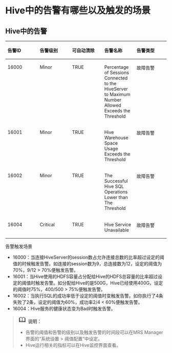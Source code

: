 # Hive中的告警有哪些以及触发的场景<a name="ZH-CN_TOPIC_0207461489"></a>

## Hive中的告警<a name="zh-cn_topic_0167274975_section28561035132317"></a>

<a name="zh-cn_topic_0167274975_zh-cn_topic_0034111147_table62644428"></a>
<table><thead align="left"><tr id="zh-cn_topic_0167274975_zh-cn_topic_0034111147_row13148517"><th class="cellrowborder" valign="top" width="20%" id="mcps1.1.6.1.1"><p id="zh-cn_topic_0167274975_zh-cn_topic_0034111147_p58396974"><a name="zh-cn_topic_0167274975_zh-cn_topic_0034111147_p58396974"></a><a name="zh-cn_topic_0167274975_zh-cn_topic_0034111147_p58396974"></a><strong id="zh-cn_topic_0167274975_zh-cn_topic_0034111147_b55810719"><a name="zh-cn_topic_0167274975_zh-cn_topic_0034111147_b55810719"></a><a name="zh-cn_topic_0167274975_zh-cn_topic_0034111147_b55810719"></a>告警ID</strong></p>
</th>
<th class="cellrowborder" valign="top" width="20%" id="mcps1.1.6.1.2"><p id="zh-cn_topic_0167274975_zh-cn_topic_0034111147_p24374351"><a name="zh-cn_topic_0167274975_zh-cn_topic_0034111147_p24374351"></a><a name="zh-cn_topic_0167274975_zh-cn_topic_0034111147_p24374351"></a><strong id="zh-cn_topic_0167274975_zh-cn_topic_0034111147_b18042568"><a name="zh-cn_topic_0167274975_zh-cn_topic_0034111147_b18042568"></a><a name="zh-cn_topic_0167274975_zh-cn_topic_0034111147_b18042568"></a>告警级别</strong></p>
</th>
<th class="cellrowborder" valign="top" width="20%" id="mcps1.1.6.1.3"><p id="zh-cn_topic_0167274975_zh-cn_topic_0034111147_p52161898"><a name="zh-cn_topic_0167274975_zh-cn_topic_0034111147_p52161898"></a><a name="zh-cn_topic_0167274975_zh-cn_topic_0034111147_p52161898"></a><strong id="zh-cn_topic_0167274975_b101564402561"><a name="zh-cn_topic_0167274975_b101564402561"></a><a name="zh-cn_topic_0167274975_b101564402561"></a>可自动清除</strong></p>
</th>
<th class="cellrowborder" valign="top" width="20%" id="mcps1.1.6.1.4"><p id="zh-cn_topic_0167274975_zh-cn_topic_0034111147_p42406858"><a name="zh-cn_topic_0167274975_zh-cn_topic_0034111147_p42406858"></a><a name="zh-cn_topic_0167274975_zh-cn_topic_0034111147_p42406858"></a><strong id="zh-cn_topic_0167274975_b035394717565"><a name="zh-cn_topic_0167274975_b035394717565"></a><a name="zh-cn_topic_0167274975_b035394717565"></a>告警名称</strong></p>
</th>
<th class="cellrowborder" valign="top" width="20%" id="mcps1.1.6.1.5"><p id="zh-cn_topic_0167274975_zh-cn_topic_0034111147_p44522499"><a name="zh-cn_topic_0167274975_zh-cn_topic_0034111147_p44522499"></a><a name="zh-cn_topic_0167274975_zh-cn_topic_0034111147_p44522499"></a><strong id="zh-cn_topic_0167274975_b1313585510565"><a name="zh-cn_topic_0167274975_b1313585510565"></a><a name="zh-cn_topic_0167274975_b1313585510565"></a>告警类型</strong></p>
</th>
</tr>
</thead>
<tbody><tr id="zh-cn_topic_0167274975_zh-cn_topic_0034111147_row43320494"><td class="cellrowborder" valign="top" width="20%" headers="mcps1.1.6.1.1 "><p id="zh-cn_topic_0167274975_zh-cn_topic_0034111147_p19299134"><a name="zh-cn_topic_0167274975_zh-cn_topic_0034111147_p19299134"></a><a name="zh-cn_topic_0167274975_zh-cn_topic_0034111147_p19299134"></a>16000</p>
</td>
<td class="cellrowborder" valign="top" width="20%" headers="mcps1.1.6.1.2 "><p id="zh-cn_topic_0167274975_zh-cn_topic_0034111147_p19726002"><a name="zh-cn_topic_0167274975_zh-cn_topic_0034111147_p19726002"></a><a name="zh-cn_topic_0167274975_zh-cn_topic_0034111147_p19726002"></a>Minor</p>
</td>
<td class="cellrowborder" valign="top" width="20%" headers="mcps1.1.6.1.3 "><p id="zh-cn_topic_0167274975_zh-cn_topic_0034111147_p54302323"><a name="zh-cn_topic_0167274975_zh-cn_topic_0034111147_p54302323"></a><a name="zh-cn_topic_0167274975_zh-cn_topic_0034111147_p54302323"></a>TRUE</p>
</td>
<td class="cellrowborder" valign="top" width="20%" headers="mcps1.1.6.1.4 "><p id="zh-cn_topic_0167274975_zh-cn_topic_0034111147_p36412008"><a name="zh-cn_topic_0167274975_zh-cn_topic_0034111147_p36412008"></a><a name="zh-cn_topic_0167274975_zh-cn_topic_0034111147_p36412008"></a>Percentage of Sessions Connected to the HiveServer to Maximum Number Allowed Exceeds the Threshold</p>
</td>
<td class="cellrowborder" valign="top" width="20%" headers="mcps1.1.6.1.5 "><p id="zh-cn_topic_0167274975_zh-cn_topic_0034111147_p63691513"><a name="zh-cn_topic_0167274975_zh-cn_topic_0034111147_p63691513"></a><a name="zh-cn_topic_0167274975_zh-cn_topic_0034111147_p63691513"></a>故障告警</p>
</td>
</tr>
<tr id="zh-cn_topic_0167274975_zh-cn_topic_0034111147_row36352712"><td class="cellrowborder" valign="top" width="20%" headers="mcps1.1.6.1.1 "><p id="zh-cn_topic_0167274975_zh-cn_topic_0034111147_p58888592"><a name="zh-cn_topic_0167274975_zh-cn_topic_0034111147_p58888592"></a><a name="zh-cn_topic_0167274975_zh-cn_topic_0034111147_p58888592"></a>16001</p>
</td>
<td class="cellrowborder" valign="top" width="20%" headers="mcps1.1.6.1.2 "><p id="zh-cn_topic_0167274975_zh-cn_topic_0034111147_p5246632"><a name="zh-cn_topic_0167274975_zh-cn_topic_0034111147_p5246632"></a><a name="zh-cn_topic_0167274975_zh-cn_topic_0034111147_p5246632"></a>Minor</p>
</td>
<td class="cellrowborder" valign="top" width="20%" headers="mcps1.1.6.1.3 "><p id="zh-cn_topic_0167274975_zh-cn_topic_0034111147_p22324024"><a name="zh-cn_topic_0167274975_zh-cn_topic_0034111147_p22324024"></a><a name="zh-cn_topic_0167274975_zh-cn_topic_0034111147_p22324024"></a>TRUE</p>
</td>
<td class="cellrowborder" valign="top" width="20%" headers="mcps1.1.6.1.4 "><p id="zh-cn_topic_0167274975_zh-cn_topic_0034111147_p63415529"><a name="zh-cn_topic_0167274975_zh-cn_topic_0034111147_p63415529"></a><a name="zh-cn_topic_0167274975_zh-cn_topic_0034111147_p63415529"></a>Hive Warehouse Space Usage Exceeds the Threshold</p>
</td>
<td class="cellrowborder" valign="top" width="20%" headers="mcps1.1.6.1.5 "><p id="zh-cn_topic_0167274975_zh-cn_topic_0034111147_p36384226"><a name="zh-cn_topic_0167274975_zh-cn_topic_0034111147_p36384226"></a><a name="zh-cn_topic_0167274975_zh-cn_topic_0034111147_p36384226"></a>故障告警</p>
</td>
</tr>
<tr id="zh-cn_topic_0167274975_zh-cn_topic_0034111147_row59022586"><td class="cellrowborder" valign="top" width="20%" headers="mcps1.1.6.1.1 "><p id="zh-cn_topic_0167274975_zh-cn_topic_0034111147_p16100147"><a name="zh-cn_topic_0167274975_zh-cn_topic_0034111147_p16100147"></a><a name="zh-cn_topic_0167274975_zh-cn_topic_0034111147_p16100147"></a>16002</p>
</td>
<td class="cellrowborder" valign="top" width="20%" headers="mcps1.1.6.1.2 "><p id="zh-cn_topic_0167274975_zh-cn_topic_0034111147_p29043529"><a name="zh-cn_topic_0167274975_zh-cn_topic_0034111147_p29043529"></a><a name="zh-cn_topic_0167274975_zh-cn_topic_0034111147_p29043529"></a>Minor</p>
</td>
<td class="cellrowborder" valign="top" width="20%" headers="mcps1.1.6.1.3 "><p id="zh-cn_topic_0167274975_zh-cn_topic_0034111147_p3715619"><a name="zh-cn_topic_0167274975_zh-cn_topic_0034111147_p3715619"></a><a name="zh-cn_topic_0167274975_zh-cn_topic_0034111147_p3715619"></a>TRUE</p>
</td>
<td class="cellrowborder" valign="top" width="20%" headers="mcps1.1.6.1.4 "><p id="zh-cn_topic_0167274975_zh-cn_topic_0034111147_p32529705"><a name="zh-cn_topic_0167274975_zh-cn_topic_0034111147_p32529705"></a><a name="zh-cn_topic_0167274975_zh-cn_topic_0034111147_p32529705"></a>The Successful Hive SQL Operations Lower than The Threshold</p>
</td>
<td class="cellrowborder" valign="top" width="20%" headers="mcps1.1.6.1.5 "><p id="zh-cn_topic_0167274975_zh-cn_topic_0034111147_p17660485"><a name="zh-cn_topic_0167274975_zh-cn_topic_0034111147_p17660485"></a><a name="zh-cn_topic_0167274975_zh-cn_topic_0034111147_p17660485"></a>故障告警</p>
</td>
</tr>
<tr id="zh-cn_topic_0167274975_zh-cn_topic_0034111147_row22662742"><td class="cellrowborder" valign="top" width="20%" headers="mcps1.1.6.1.1 "><p id="zh-cn_topic_0167274975_zh-cn_topic_0034111147_p23742817"><a name="zh-cn_topic_0167274975_zh-cn_topic_0034111147_p23742817"></a><a name="zh-cn_topic_0167274975_zh-cn_topic_0034111147_p23742817"></a>16004</p>
</td>
<td class="cellrowborder" valign="top" width="20%" headers="mcps1.1.6.1.2 "><p id="zh-cn_topic_0167274975_zh-cn_topic_0034111147_p44120000"><a name="zh-cn_topic_0167274975_zh-cn_topic_0034111147_p44120000"></a><a name="zh-cn_topic_0167274975_zh-cn_topic_0034111147_p44120000"></a>Critical</p>
</td>
<td class="cellrowborder" valign="top" width="20%" headers="mcps1.1.6.1.3 "><p id="zh-cn_topic_0167274975_zh-cn_topic_0034111147_p16950236"><a name="zh-cn_topic_0167274975_zh-cn_topic_0034111147_p16950236"></a><a name="zh-cn_topic_0167274975_zh-cn_topic_0034111147_p16950236"></a>TRUE</p>
</td>
<td class="cellrowborder" valign="top" width="20%" headers="mcps1.1.6.1.4 "><p id="zh-cn_topic_0167274975_zh-cn_topic_0034111147_p30791836"><a name="zh-cn_topic_0167274975_zh-cn_topic_0034111147_p30791836"></a><a name="zh-cn_topic_0167274975_zh-cn_topic_0034111147_p30791836"></a>Hive Service Unavailable</p>
</td>
<td class="cellrowborder" valign="top" width="20%" headers="mcps1.1.6.1.5 "><p id="zh-cn_topic_0167274975_zh-cn_topic_0034111147_p11110760"><a name="zh-cn_topic_0167274975_zh-cn_topic_0034111147_p11110760"></a><a name="zh-cn_topic_0167274975_zh-cn_topic_0034111147_p11110760"></a>故障告警</p>
</td>
</tr>
</tbody>
</table>

告警触发场景

-   16000：当连接HiveServer的session数占允许连接总数的比率超过设定的阈值的时候触发告警。如连接的session数为9，总连接数为12，设定的阈值为70%，9/12 \> 70%便触发告警。
-   16001：当Hive使用的HDFS容量占分配给Hive的HDFS总容量的比率超过设定的阈值时触发告警。如分配给Hive的是500G，Hive已经使用400G，设定的阈值时75%，400/500 \> 75%便触发告警。
-   16002：当执行SQL的成功率低于设定的阈值时变触发告警。如你执行了4条失败了2条，设定的阈值为60%，成功率2/4 < 60%便触发告警。
-   16004：Hive服务的健康状态变为Bad时触发告警。

>![](public_sys-resources/icon-note.gif) **说明：**   
>-   告警的阈值和告警的级别以及触发告警的时间段可以在MRS Manager界面的“系统设置 \> 阈值配置“中设定。  
>-   Hive运行相关的指标可以在Hive监控界面查看。  

